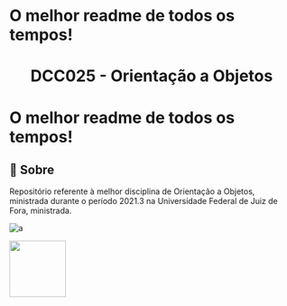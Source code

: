 # O melhor readme de todos os tempos!


<h1 align="center">
    <b>DCC025 - Orientação a Objetos</b> 
</h1>

# O melhor readme de todos os tempos!

## 🔖 Sobre

Repositório referente à melhor disciplina de Orientação a Objetos, ministrada durante o período 2021.3 na Universidade Federal de Juiz de Fora, ministrada.


![a](https://wickedgoodgaming.com/wp-content/uploads/2016/07/gary-was-here-ash-is-a-loser.gif)

<img src="https://www.behance.net/gallery/55389655/gif-Collection-Two/modules/326567415.gif" width="100" height="100"/>

